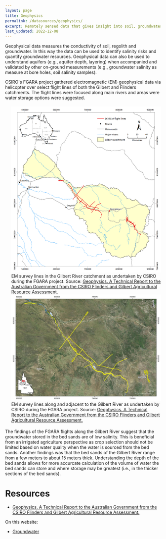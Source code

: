 ```yaml
---
layout: page
title: Geophysics
permalink: /datasources/geophysics/
excerpt: Remotely sensed data that gives insight into soil, groundwater and geology in the surveyed regions. Sampling along the Gilbert River in the GRAP area during the CSIRO's FGARA project suggested that groundwater in the bed sands is of good quality (i.e., low salinity).
last_updated: 2022-12-08
---
```


Geophysical data measures the conductivity of soil, regolith and groundwater. In this way the data can be used to identify salinity risks and quantify groundwater resources. Geophysical data can also be used to understand aquifers (e.g., aquifer depth, layering) when accompanied and validated by other on-ground measurements (e.g., groundwater salinity as measure at bore holes, soil salinity samples). 

CSIRO's FGARA project gathered electromagnetic (EM) geophysical data via helicopter over select flight lines of both the Gilbert and Flinders catchments. The flight lines were focused along main rivers and areas were water storage options were suggested.

<div style="display:flex;margin:20px 0px 20px 0px;flex-wrap:wrap;">
<div style="flex: 1 0 340px;margin-left: 20px;">
<a href="/images/geophysics1.png" target="_blank">
<img src="/images/geophysics1.png" alt="Map showing EM survey lines in the Gilbert River catchment as undertaken by CSIRO during the FGARA project">
</a>
<div class="imgcredit">EM survey lines in the Gilbert River catchment as undertaken by CSIRO during the FGARA project. Source: <a href="https://publications.csiro.au/rpr/pub?pid=csiro:EP14891" target="_blank">Geophysics. A Technical Report to the Australian Government from the CSIRO Flinders and Gilbert Agricultural Resource Assessment.</a></div>
</div>
<div style="flex: 1 0 340px;margin-left: 20px;">
<a href="/images/geophysics2.jpg" target="_blank">
<img src="/images/geophysics2.jpg" alt="Map showing EM survey lines along and adjacent to the Gilbert River as undertaken by CSIRO during the FGARA project">
</a>
<div class="imgcredit">EM survey lines along and adjacent to the Gilbert River as undertaken by CSIRO during the FGARA project. Source: <a href="https://publications.csiro.au/rpr/pub?pid=csiro:EP14891" target="_blank">Geophysics. A Technical Report to the Australian Government from the CSIRO Flinders and Gilbert Agricultural Resource Assessment.</a></div>
</div>
</div>

The findings of the FGARA flights along the Gilbert River suggest that the groundwater stored in the bed sands are of low salinity. This is beneficial from an irrigated agriculture perspective as crop selection should not be limited based on water quality when the water is sourced from the bed sands. Another findings was that the bed sands of the Gilbert River range from a few meters to about 15 meters thick. Understanding the depth of the bed sands allows for more accurcate calculation of the volume of water the bed sands can store and where storage may be greatest (i.e., in the thicker sections of the bed sands).   

# Resources

- <a href="https://publications.csiro.au/rpr/pub?pid=csiro:EP14891" target="_blank">Geophysics. A Technical Report to the Australian Government from the CSIRO Flinders and Gilbert Agricultural Resource Assessment.</a>

On this website:
- <a href="/grap/groundwater/">Groundwater</a>
